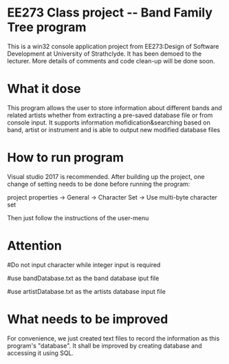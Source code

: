 

# EE273 Class project -- Band Family Tree program

This is a win32 console application project from EE273:Design of Software Development at University of Strathclyde. It has been demoed to the lecturer. More details of comments and code clean-up will be done soon.


# What it dose

This program allows the user to store information about different bands and related artists whether from extracting a pre-saved database file or from console input. It supports information mofidication&searching based on band, artist or instrument and is able to output new modified database files

# How to run program

Visual studio 2017 is recommended. After building up the project, one change of setting needs to be done before running the program:

project properties -> General -> Character Set -> Use multi-byte character set

Then just follow the instructions of the user-menu

# Attention

#Do not input character while integer input is required

#use bandDatabase.txt as the band database iput file

#use artistDatabase.txt as the artists database input file


# What needs to be improved

For convenience, we just created text files to record the information as this program's "database". It shall be improved by creating database and accessing it using SQL.


